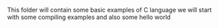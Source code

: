 This folder will contain some basic examples of C language
we will start with some compiling examples and also some hello world
